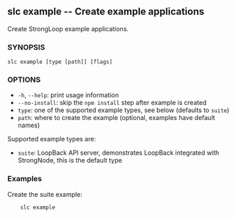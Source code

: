 ## slc example -- Create example applications

Create StrongLoop example applications.

### SYNOPSIS

    slc example [type [path]] [flags]

### OPTIONS

* `-h`, `--help`:
  print usage information
* `--no-install`:
  skip the `npm install` step after example is created
* `type`:
   one of the supported example types, see below (defaults to `suite`)
* `path`:
   where to create the example (optional, examples have default names)

Supported example types are:

- `suite`: LoopBack API server, demonstrates LoopBack integrated with
  StrongNode, this is the default type

### Examples

Create the suite example:

        slc example
